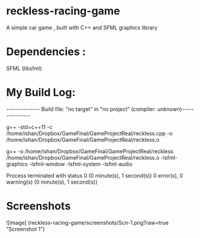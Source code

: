 # reckless-racing-game
A simple car game , built with C++ and SFML graphics library

# Dependencies :
SFML (libsfml)

# My Build Log:

-------------- Build file: "no target" in "no project" (compiler: unknown)---------------

g++ -std=c++11  -c /home/ishan/Dropbox/GameFinal/GameProjectReal/reckless.cpp -o /home/ishan/Dropbox/GameFinal/GameProjectReal/reckless.o


g++  -o /home/ishan/Dropbox/GameFinal/GameProjectReal/reckless /home/ishan/Dropbox/GameFinal/GameProjectReal/reckless.o   -lsfml-graphics -lsfml-window -lsfml-system -lsfml-audio


Process terminated with status 0 (0 minute(s), 1 second(s))
0 error(s), 0 warning(s) (0 minute(s), 1 second(s))
 
# Screenshots 
![image] (reckless-racing-game/screenshots/Scn-1.png?raw=true "Screenshot 1")
